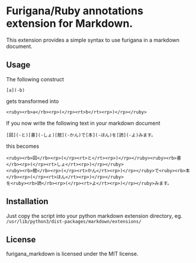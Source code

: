 # Furigana/Ruby annotations extension for Markdown.

This extension provides a simple syntax to use furigana in a markdown
document.

## Usage
The following construct

    [a](-b)

gets transformed into

    <ruby><rb>a</rb><rp>(</rp><rt>b</rt><rp>)</rp></ruby>

If you now write the following text in your markdown document

    [図](-と)[書](-しょ)[館](-かん)で[本](-ほん)を[読](-よ)みます。

this becomes

    <ruby><rb>図</rb><rp>(</rp><rt>と</rt><rp>)</rp></ruby><ruby><rb>書</rb><rp>(</rp><rt>しょ</rt><rp>)</rp></ruby>
    <ruby><rb>館</rb><rp>(</rp><rt>かん</rt><rp>)</rp></ruby>で<ruby><rb>本</rb><rp>(</rp><rt>ほん</rt><rp>)</rp></ruby>
    を<ruby><rb>読</rb><rp>(</rp><rt>よ</rt><rp>)</rp></ruby>みます。


## Installation
Just copy the script into your python markdown extension directory, eg.
`/usr/lib/python3/dist-packages/markdown/extensions/`

## License
furigana_markdown is licensed under the MIT license.